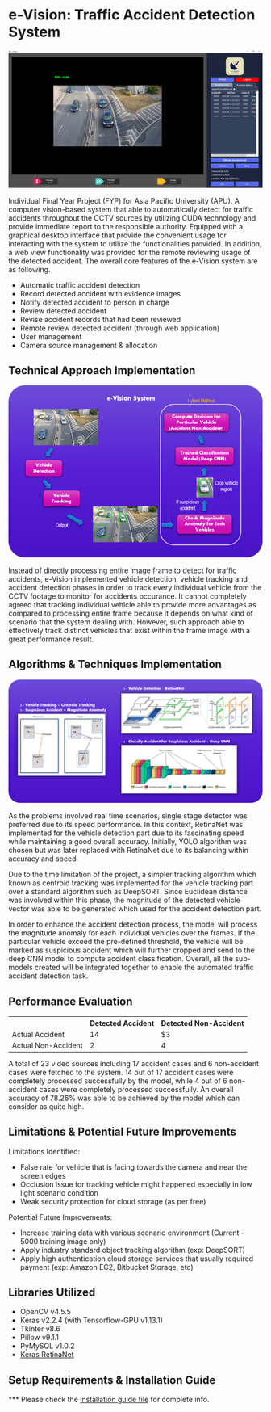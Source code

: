 # e-Vision: Traffic Accident Detection System
<p align="center">
  <img src="./readme_img/Interface.png" />
</p>
<p>Individual Final Year Project (FYP) for Asia Pacific University (APU). A computer vision-based system that able to automatically detect for traffic accidents throughout the CCTV sources by utilizing CUDA technology and provide immediate report to the responsible authority. Equipped with a graphical desktop interface that provide the convenient usage for interacting with the system to utilize the functionalities provided. In addition, a web view functionality was provided for the remote reviewing usage of the detected accident. The overall core features of the e-Vision system are as following.</p>
<ul>
  <li>Automatic traffic accident detection</li>
  <li>Record detected accident with evidence images</li>
  <li>Notify detected accident to person in charge</li>
  <li>Review detected accident</li>
  <li>Revise accident records that had been reviewed</li>
  <li>Remote review detected accident (through web application)</li>
  <li>User management</li>
  <li>Camera source management & allocation</li>
</ul>

## Technical Approach Implementation
<p align="center">
  <img src="./readme_img/approach_overview.png" />
</p>
<p>Instead of directly processing entire image frame to detect for traffic accidents, e-Vision implemented vehicle detection, vehicle tracking and accident detection phases in order to track every individual vehicle from the CCTV footage to monitor for accidents occurance. It cannot completely agreed that tracking individual vehicle able to provide more advantages as compared to processing entire frame because it depends on what kind of scenario that the system dealing with. However, such approach able to effectively track distinct vehicles that exist within the frame image with a great performance result.</p>

## Algorithms & Techniques Implementation
<p align="center">
  <img src="./readme_img/algorithms_applied.png" />
</p>
<p>As the problems involved real time scenarios, single stage detector was preferred due to its speed performance. In this context, RetinaNet was implemented for the vehicle detection part due to its fascinating speed while maintaining a good overall accuracy. Initially, YOLO algorithm was chosen but was later replaced with RetinaNet due to its balancing within accuracy and speed.</p>
<p>Due to the time limitation of the project, a simpler tracking algorithm which known as centroid tracking was implemented for the vehicle tracking part over a standard algorithm such as DeepSORT. Since Euclidean distance was involved within this phase, the magnitude of the detected vehicle vector was able to be generated which used for the accident detection part.</p>
<p>In order to enhance the accident detection process, the model will process the magnitude anomaly for each individual vehicles over the frames. If the particular vehicle exceed the pre-defined threshold, the vehicle will be marked as suspicious accident which will further cropped and send to the deep CNN model to compute accident classification. Overall, all the sub-models created will be integrated together to enable the automated traffic accident detection task.</p>

## Performance Evaluation
<table>
  <tr>
    <th></th>
    <th>Detected Accident</th>
    <th>Detected Non-Accident</th>
  </tr>
  <tr>
    <td>Actual Accident</td>
    <td>14</td>
    <td>$3</td>
  </tr>
  <tr>
    <td>Actual Non-Accident</td>
    <td>2</td>
    <td>4</td>
  </tr>
</table>
<p>A total of 23 video sources including 17 accident cases and 6 non-accident cases were fetched to the system. 14 out of 17 accident cases were completely processed successfully by the model, while 4 out of 6 non-accident cases were completely processed successfully. An overall accuracy of 78.26% was able to be achieved by the model which can consider as quite high.</p>

## Limitations & Potential Future Improvements
Limitations Identified:
<ul>
  <li>False rate for vehicle that is facing towards the camera and near the screen edges</li>
  <li>Occlusion issue for tracking vehicle might happened especially in low light scenario condition</li>
  <li>Weak security protection for cloud storage (as per free)</li>
</ul>
Potential Future Improvements:
<ul>
  <li>Increase training data with various scenario environment (Current - 5000 training image only)</li>
  <li>Apply industry standard object tracking algorithm (exp: DeepSORT)</li>
  <li>Apply high authentication cloud storage services that usually required payment (exp: Amazon EC2, Bitbucket Storage, etc)</li>
</ul>

## Libraries Utilized
<ul>
  <li>OpenCV v4.5.5</li>
  <li>Keras v2.2.4 (with Tensorflow-GPU v1.13.1)</li>
  <li>Tkinter v8.6</li>
  <li>Pillow v9.1.1</li>
  <li>PyMySQL v1.0.2</li>
  <li><a href="https://github.com/fizyr/keras-retinanet">Keras RetinaNet</a></li>
</ul>

## Setup Requirements & Installation Guide
*** Please check the <a href="./Z-e-Vision Installation Setup Guidance.docx">installation guide file</a> for complete info.
